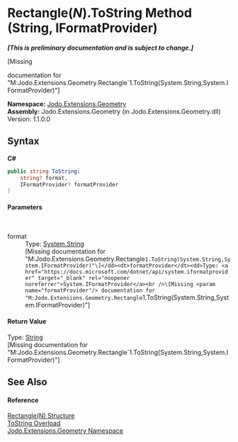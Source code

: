 # Rectangle(*N*).ToString Method (String, IFormatProvider)
 _**\[This is preliminary documentation and is subject to change.\]**_

\[Missing <summary> documentation for "M:Jodo.Extensions.Geometry.Rectangle`1.ToString(System.String,System.IFormatProvider)"\]

**Namespace:**&nbsp;<a href="N_Jodo_Extensions_Geometry">Jodo.Extensions.Geometry</a><br />**Assembly:**&nbsp;Jodo.Extensions.Geometry (in Jodo.Extensions.Geometry.dll) Version: 1.1.0.0

## Syntax

**C#**<br />
``` C#
public string ToString(
	string? format,
	IFormatProvider? formatProvider
)
```


#### Parameters
&nbsp;<dl><dt>format</dt><dd>Type: <a href="https://docs.microsoft.com/dotnet/api/system.string" target="_blank" rel="noopener noreferrer">System.String</a><br />\[Missing <param name="format"/> documentation for "M:Jodo.Extensions.Geometry.Rectangle`1.ToString(System.String,System.IFormatProvider)"\]</dd><dt>formatProvider</dt><dd>Type: <a href="https://docs.microsoft.com/dotnet/api/system.iformatprovider" target="_blank" rel="noopener noreferrer">System.IFormatProvider</a><br />\[Missing <param name="formatProvider"/> documentation for "M:Jodo.Extensions.Geometry.Rectangle`1.ToString(System.String,System.IFormatProvider)"\]</dd></dl>

#### Return Value
Type: <a href="https://docs.microsoft.com/dotnet/api/system.string" target="_blank" rel="noopener noreferrer">String</a><br />\[Missing <returns> documentation for "M:Jodo.Extensions.Geometry.Rectangle`1.ToString(System.String,System.IFormatProvider)"\]

## See Also


#### Reference
<a href="T_Jodo_Extensions_Geometry_Rectangle_1">Rectangle(N) Structure</a><br /><a href="Overload_Jodo_Extensions_Geometry_Rectangle_1_ToString">ToString Overload</a><br /><a href="N_Jodo_Extensions_Geometry">Jodo.Extensions.Geometry Namespace</a><br />